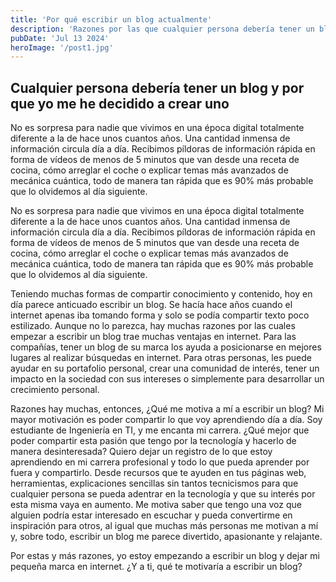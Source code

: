 ```yaml
---
title: 'Por qué escribir un blog actualmente'
description: 'Razones por las que cualquier persona debería tener un blog y el por que yo me he decidido a crear un blog'
pubDate: 'Jul 13 2024'
heroImage: '/post1.jpg'
---
```


## Cualquier persona debería tener un blog y por que yo me he decidido a crear uno
No es sorpresa para nadie que vivimos en una época digital totalmente diferente a la de hace unos cuantos años. Una cantidad inmensa de información circula día a día. Recibimos píldoras de información rápida en forma de vídeos de menos de 5 minutos que van desde una receta de cocina, cómo arreglar el coche o explicar temas más avanzados de mecánica cuántica, todo de manera tan rápida que es 90% más probable que lo olvidemos al día siguiente.

No es sorpresa para nadie que vivimos en una época digital totalmente diferente a la de hace unos cuantos años. Una cantidad inmensa de información circula día a día. Recibimos píldoras de información rápida en forma de vídeos de menos de 5 minutos que van desde una receta de cocina, cómo arreglar el coche o explicar temas más avanzados de mecánica cuántica, todo de manera tan rápida que es 90% más probable que lo olvidemos al día siguiente.

Teniendo muchas formas de compartir conocimiento y contenido, hoy en día parece anticuado escribir un blog. Se hacía hace años cuando el internet apenas iba tomando forma y solo se podía compartir texto poco estilizado. Aunque no lo parezca, hay muchas razones por las cuales empezar a escribir un blog trae muchas ventajas en internet. Para las compañías, tener un blog de su marca los ayuda a posicionarse en mejores lugares al realizar búsquedas en internet. Para otras personas, les puede ayudar en su portafolio personal, crear una comunidad de interés, tener un impacto en la sociedad con sus intereses o simplemente para desarrollar un crecimiento personal.

Razones hay muchas, entonces, ¿Qué me motiva a mí a escribir un blog? Mi mayor motivación es poder compartir lo que voy aprendiendo día a día. Soy estudiante de Ingeniería en TI, y me encanta mi carrera. ¿Qué mejor que poder compartir esta pasión que tengo por la tecnología y hacerlo de manera desinteresada? Quiero dejar un registro de lo que estoy aprendiendo en mi carrera profesional y todo lo que pueda aprender por fuera y compartirlo. Desde recursos que te ayuden en tus páginas web, herramientas, explicaciones sencillas sin tantos tecnicismos para que cualquier persona se pueda adentrar en la tecnología y que su interés por esta misma vaya en aumento. Me motiva saber que tengo una voz que alguien podría estar interesado en escuchar y pueda convertirme en inspiración para otros, al igual que muchas más personas me motivan a mí y, sobre todo, escribir un blog me parece divertido, apasionante y relajante.

Por estas y más razones, yo estoy empezando a escribir un blog y dejar mi pequeña marca en internet. ¿Y a ti, qué te motivaría a escribir un blog?
